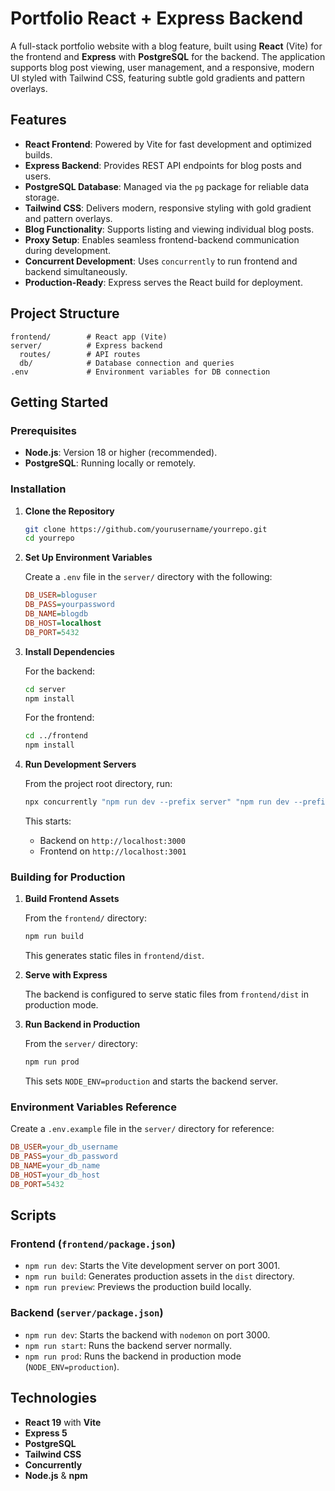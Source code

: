 # Portfolio React + Express Backend

A full-stack portfolio website with a blog feature, built using **React** (Vite) for the frontend and **Express** with **PostgreSQL** for the backend. The application supports blog post viewing, user management, and a responsive, modern UI styled with Tailwind CSS, featuring subtle gold gradients and pattern overlays.

## Features

- **React Frontend**: Powered by Vite for fast development and optimized builds.
- **Express Backend**: Provides REST API endpoints for blog posts and users.
- **PostgreSQL Database**: Managed via the `pg` package for reliable data storage.
- **Tailwind CSS**: Delivers modern, responsive styling with gold gradient and pattern overlays.
- **Blog Functionality**: Supports listing and viewing individual blog posts.
- **Proxy Setup**: Enables seamless frontend-backend communication during development.
- **Concurrent Development**: Uses `concurrently` to run frontend and backend simultaneously.
- **Production-Ready**: Express serves the React build for deployment.

## Project Structure

```
frontend/        # React app (Vite)
server/          # Express backend
  routes/        # API routes
  db/            # Database connection and queries
.env             # Environment variables for DB connection
```

## Getting Started

### Prerequisites

- **Node.js**: Version 18 or higher (recommended).
- **PostgreSQL**: Running locally or remotely.

### Installation

1. **Clone the Repository**

   ```bash
   git clone https://github.com/yourusername/yourrepo.git
   cd yourrepo
   ```

2. **Set Up Environment Variables**

   Create a `.env` file in the `server/` directory with the following:

   ```ini
   DB_USER=bloguser
   DB_PASS=yourpassword
   DB_NAME=blogdb
   DB_HOST=localhost
   DB_PORT=5432
   ```

3. **Install Dependencies**

   For the backend:
   ```bash
   cd server
   npm install
   ```

   For the frontend:
   ```bash
   cd ../frontend
   npm install
   ```

4. **Run Development Servers**

   From the project root directory, run:
   ```bash
   npx concurrently "npm run dev --prefix server" "npm run dev --prefix frontend"
   ```

   This starts:
   - Backend on `http://localhost:3000`
   - Frontend on `http://localhost:3001`

### Building for Production

1. **Build Frontend Assets**

   From the `frontend/` directory:
   ```bash
   npm run build
   ```

   This generates static files in `frontend/dist`.

2. **Serve with Express**

   The backend is configured to serve static files from `frontend/dist` in production mode.

3. **Run Backend in Production**

   From the `server/` directory:
   ```bash
   npm run prod
   ```

   This sets `NODE_ENV=production` and starts the backend server.

### Environment Variables Reference

Create a `.env.example` file in the `server/` directory for reference:

```ini
DB_USER=your_db_username
DB_PASS=your_db_password
DB_NAME=your_db_name
DB_HOST=your_db_host
DB_PORT=5432
```

## Scripts

### Frontend (`frontend/package.json`)

- `npm run dev`: Starts the Vite development server on port 3001.
- `npm run build`: Generates production assets in the `dist` directory.
- `npm run preview`: Previews the production build locally.

### Backend (`server/package.json`)

- `npm run dev`: Starts the backend with `nodemon` on port 3000.
- `npm run start`: Runs the backend server normally.
- `npm run prod`: Runs the backend in production mode (`NODE_ENV=production`).

## Technologies

- **React 19** with **Vite**
- **Express 5**
- **PostgreSQL**
- **Tailwind CSS**
- **Concurrently**
- **Node.js** & **npm**
